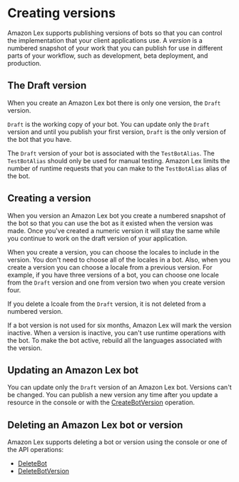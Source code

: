 # Creating versions<a name="versions"></a>

Amazon Lex supports publishing versions of bots so that you can control the implementation that your client applications use\. A *version* is a numbered snapshot of your work that you can publish for use in different parts of your workflow, such as development, beta deployment, and production\.

## The Draft version<a name="versioning-intro-create-function"></a>

When you create an Amazon Lex bot there is only one version, the `Draft` version\. 

`Draft` is the working copy of your bot\. You can update only the `Draft` version and until you publish your first version, `Draft` is the only version of the bot that you have\. 

The `Draft` version of your bot is associated with the `TestBotAlias`\. The `TestBotAlias` should only be used for manual testing\. Amazon Lex limits the number of runtime requests that you can make to the `TestBotAlias` alias of the bot\.

## Creating a version<a name="versioning-intro-creating"></a>

When you version an Amazon Lex bot you create a numbered snapshot of the bot so that you can use the bot as it existed when the version was made\. Once you've created a numeric version it will stay the same while you continue to work on the draft version of your application\.

When you create a version, you can choose the locales to include in the version\. You don't need to choose all of the locales in a bot\. Also, when you create a version you can choose a locale from a previous version\. For example, if you have three versions of a bot, you can choose one locale from the `Draft` version and one from version two when you create version four\.

If you delete a lcoale from the `Draft` version, it is not deleted from a numbered version\.

If a bot version is not used for six months, Amazon Lex will mark the version inactive\. When a version is inactive, you can't use runtime operations with the bot\. To make the bot active, rebuild all the languages associated with the version\.

## Updating an Amazon Lex bot<a name="versioning-intro-updating-function-code"></a>

You can update only the `Draft` version of an Amazon Lex bot\. Versions can't be changed\. You can publish a new version any time after you update a resource in the console or with the [CreateBotVersion](API_CreateBotVersion.md) operation\.

## Deleting an Amazon Lex bot or version<a name="versioning-intro-deleting-function-versions"></a>

Amazon Lex supports deleting a bot or version using the console or one of the API operations:
+  [DeleteBot](API_DeleteBot.md) 
+  [DeleteBotVersion](API_DeleteBotVersion.md) 